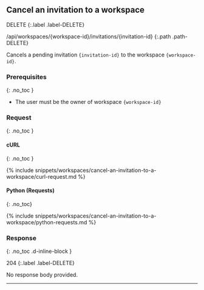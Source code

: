 ## Cancel an invitation to a workspace

DELETE
{:.label .label-DELETE}

/api/workspaces/{workspace-id}/invitations/{invitation-id}
{:.path .path-DELETE}

Cancels a pending invitation `{invitation-id}` to the workspace `{workspace-id}`.

### Prerequisites
{: .no_toc }

- The user must be the owner of workspace `{workspace-id}`

### Request
{: .no_toc }

#### cURL
{: .no_toc }

{% include snippets/workspaces/cancel-an-invitation-to-a-workspace/curl-request.md %}

#### Python (Requests)
{: .no_toc}

{% include snippets/workspaces/cancel-an-invitation-to-a-workspace/python-requests.md %}

### Response
{: .no_toc .d-inline-block }

204
{:.label .label-DELETE}

No response body provided.

---
